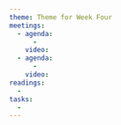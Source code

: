 ```yaml
---
theme: Theme for Week Four
meetings: 
  - agenda:
      -
    video:
  - agenda:
      -
    video:
readings:
  -
tasks:
  -
---
```

